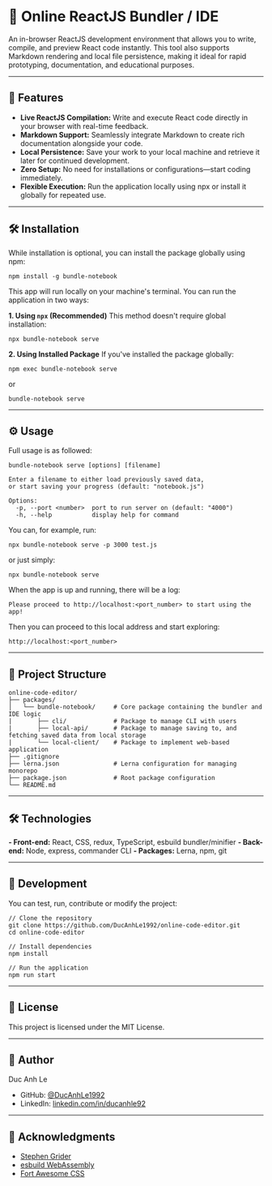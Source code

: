 
# 🧠 Online ReactJS Bundler / IDE
An in-browser ReactJS development environment that allows you to write, compile, and preview React code instantly. This tool also supports Markdown rendering and local file persistence, making it ideal for rapid prototyping, documentation, and educational purposes.

---

## 🚀 Features

- **Live ReactJS Compilation:** Write and execute React code directly in your browser with real-time feedback.
- **Markdown Support:** Seamlessly integrate Markdown to create rich documentation alongside your code.
- **Local Persistence:** Save your work to your local machine and retrieve it later for continued development.
- **Zero Setup:** No need for installations or configurations—start coding immediately.
- **Flexible Execution:** Run the application locally using npx or install it globally for repeated use.

---

## 🛠️ Installation

While installation is optional, you can install the package globally using npm:
```
npm install -g bundle-notebook
```

This app will run locally on your machine's terminal.
You can run the application in two ways:

**1. Using `npx` (Recommended)**
This method doesn't require global installation:
```
npx bundle-notebook serve
```

**2. Using Installed Package**
If you've installed the package globally:
```
npm exec bundle-notebook serve
```
or
```
bundle-notebook serve
```

---

## ⚙️ Usage
Full usage is as followed:
```
bundle-notebook serve [options] [filename]

Enter a filename to either load previously saved data,
or start saving your progress (default: "notebook.js")

Options:
  -p, --port <number>  port to run server on (default: "4000")
  -h, --help           display help for command

```
You can, for example, run:
```
npx bundle-notebook serve -p 3000 test.js
```
or just simply:
```
npx bundle-notebook serve
```
When the app is up and running, there will be a log:
```
Please proceed to http://localhost:<port_number> to start using the app!
```
Then you can proceed to this local address and start exploring:
```
http://localhost:<port_number>
```

---

## 📁 Project Structure
```
online-code-editor/
├── packages/
│   └── bundle-notebook/     # Core package containing the bundler and IDE logic
|       ├── cli/             # Package to manage CLI with users
|       ├── local-api/       # Package to manage saving to, and fetching saved data from local storage
|       └── local-client/    # Package to implement web-based application
├── .gitignore
├── lerna.json               # Lerna configuration for managing monorepo
├── package.json             # Root package configuration
└── README.md
```

---

## 🛠️ Technologies
**- Front-end:** React, CSS, redux, TypeScript, esbuild bundler/minifier
**- Back-end:** Node, express, commander CLI
**- Packages:** Lerna, npm, git

---

## 🧪 Development
You can test, run, contribute or modify the project:
```
// Clone the repository
git clone https://github.com/DucAnhLe1992/online-code-editor.git
cd online-code-editor

// Install dependencies
npm install

// Run the application
npm run start
```

---

## 📄 License
This project is licensed under the MIT License.

---

## 👤 Author
Duc Anh Le

* GitHub: [@DucAnhLe1992](https://github.com/DucAnhLe1992)
* LinkedIn: [linkedin.com/in/ducanhle92](https://linkedin.com/in/ducanhle92)

---

## 🙌 Acknowledgments
* [Stephen Grider](https://x.com/ste_grider)
* [esbuild WebAssembly](https://github.com/evanw/esbuild)
* [Fort Awesome CSS](https://fortawesome.com/)
